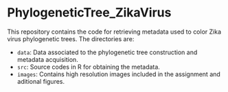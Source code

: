 # PhylogeneticTree_ZikaVirus

This repository contains the code for retrieving metadata used to color Zika virus phylogenetic trees. The directories are:

* `data`: Data associated to the phylogenetic tree construction and metadata acquisition. 
* `src`: Source codes in R for obtaining the metadata.
* `images`: Contains high resolution images included in the assignment and aditional figures.


